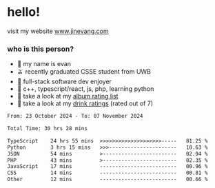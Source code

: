 # hello!

visit my website www.jinevang.com

### who is this person?
- 🦦 my name is evan                                                                  
- 🫒 recently graduated CSSE student from UWB
- 🥕 full-stack software dev enjoyer
- 🍚 c++, typescript/react, js, php, learning python
- 🎹 take a look at my [album rating list](https://bit.ly/albumratings)
- 🧋 take a look at my [drink ratings](https://bit.ly/drinkratings) (rated out of 7)

<!---
jinevang/jinevang is a ✨ special ✨ repository because its `README.md` (this file) appears on your GitHub profile.
You can click the Preview link to take a look at your changes.
--->
<!--START_SECTION:waka-->

```txt
From: 23 October 2024 - To: 07 November 2024

Total Time: 30 hrs 28 mins

TypeScript    24 hrs 55 mins  >>>>>>>>>>>>>>>>>>>>-----   81.25 %
Python        3 hrs 15 mins   >>>----------------------   10.63 %
JSON          54 mins         >------------------------   02.94 %
PHP           43 mins         >------------------------   02.35 %
JavaScript    17 mins         -------------------------   00.96 %
CSS           14 mins         -------------------------   00.81 %
Other         12 mins         -------------------------   00.66 %
```

<!--END_SECTION:waka-->

